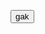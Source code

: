 <button onclick="showImage(https://thumbs.dreamstime.com/z/cute-yellow-bulldozer-vector-cartoon-illustration-no-mesh-vector-eps-funny-bulldozer-cartoon-vector-helmet-bricks-110500831.jpg)">gak</button>

